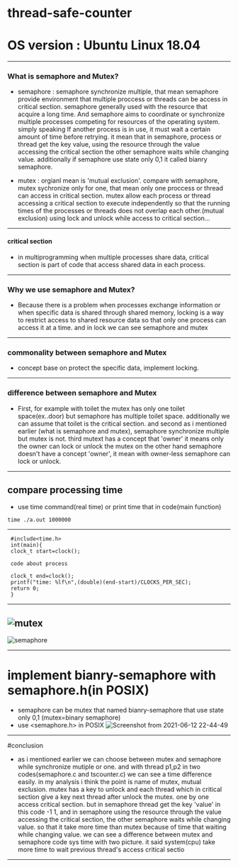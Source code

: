 # thread-safe-counter
# OS version : Ubuntu Linux 18.04


------------

### What is semaphore and Mutex?
+ semaphore : semaphore synchronize multiple, that mean semaphore provide environment that multiple proccess or threads can be access in critical section. semaphore generally used with the resource that acquire a long time.
 And semaphore aims to coordinate or synchronize multiple processes competing for resources of the operating system.
simply speaking If another process is in use, it must wait a certain amount of time before retrying. it mean that in semaphore, process or thread get the key value, using the resource through the value accessing the critical section the other semaphore waits while changing value.
additionally if semaphore use state only 0,1 it called bianry semaphore.

+ mutex : orgianl mean is 'mutual exclusion'. compare with semaphore, mutex sychronize only for one, that mean only one proccess or thread can access in critical section.
mutex allow each process or thread accessing a critical section to execute independently so that the running times of the processes or threads does not overlap each other.(mutual exclusion)
using lock and unlock while access to critical section...

------------
#### critical section
+ in multiprogramming when multiple processes share data, critical section is part of code that access shared data in each process.
------------
### Why we use semaphore and Mutex?
+ Because there is a problem when processes exchange information or when specific data is shared through shared memory, locking is a way to restrict access to shared resource data so that only one process can access it at a time. and in lock we can see semaphore and mutex

------------

### commonality between semaphore and Mutex
+ concept base on protect the specific data, implement locking.

------------

### difference between semaphore and Mutex
+ First, for example with toilet the mutex has only one toilet space(ex..door) but semaphore has multiple toilet space. additionally we can assume that toilet is the critical section.
and second as i mentioned earlier (what is semaphore and mutex), semaphore synchronize multiple but mutex is not.
third mutext has a concept that 'owner' it means only the owner can lock or unlock the mutex on the other hand semaphore doesn't have a concept 'owner', it mean with owner-less semaphore can lock or unlock.
------------

## compare processing time
+ use time command(real time) or print time that in code(main function)
```
time ./a.out 1000000
```
------------
```
 #include<time.h>
 int(main){
 clock_t start=clock();

 code about process

 clock_t end=clock();
 printf("time: %lf\n",(double)(end-start)/CLOCKS_PER_SEC);
 return 0;
 }
```
------------
![mutex](https://user-images.githubusercontent.com/80217642/121780058-913d7d80-cbd9-11eb-990c-d1d1eac2e068.png)
------------
![semaphore](https://user-images.githubusercontent.com/80217642/121780084-b500c380-cbd9-11eb-9d52-7c25f19e6e59.png)

------------
# implement bianry-semaphore with semaphore.h(in POSIX)
+ semaphore can be mutex that named bianry-semaphore that use state only 0,1
 (mutex=binary semaphore)
+ use <semaphore.h> in POSIX
![Screenshot from 2021-06-12 22-44-49](https://user-images.githubusercontent.com/80217642/121780121-e5486200-cbd9-11eb-90b3-7dc06d164d74.png)
------------
 
#conclusion
+ as i mentioned earlier we can choose between mutex and semaphore while synchronize mutiple or one.
and with thread p1,p2 in two codes(semaphore.c and tscounter.c) we can see a time difference easily.
in my analysis i think the point is name of mutex, mutual exclusion.
mutex has a key to unlock and each thread which in critical section give a key next thread after unlock the mutex. one by one access critical section.
but in semaphore thread get the key 'value' in this code -1 1, and in semaphore using the resource through the value accessing the critical section, the other semaphore waits while changing value.
so that it take more time than mutex because of time that waiting while changing value.
we can see a difference between mutex and semaphore code sys time with two picture. it said system(cpu) take more time to wait previous thread's access critical sectio
------------






